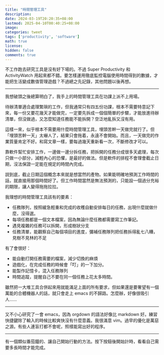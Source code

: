 ```yaml
---
title: "時間管理工具"
description: 
date: 2024-03-19T20:20:35+08:00
lastmod: 2025-04-10T00:40:25+08:00
image: 
categories: tweet
tags: ['productivity', 'software']
math: true
license: 
hidden: false
comments: true
---
```


不工作跑去研究工具是沒有好下場的。不過 Super Productivity 和 ActivityWatch 用起來都不錯。要怎樣運用徹底監控電腦使用時間得到的數據，才能把生活變成數值管理遊戲？不過總之先記錄，其他問題以後再想。

***

我想破頭之後總算明白了，我手上的時間管理工具在功課上派不上用場。

待辦清單適合處理繁瑣的工作，但我通常只有四五份功課，根本不需要特意記下來，每一份又要花幾天才能做完，一定要先拆成一個個簡單的步驟，才能放進待辦清單，但沒做過，又怎麼知道任務能不能拆開？空泛地亂拆又沒有用。

這樣一來，似乎根本不需要用什麼時間管理工具，埋頭苦幹一天做完就行了。但「埋頭苦幹一天」太嚇人了，結果只會拖着，永遠不會開始。而且，一天做完的作業質量肯定不好。和寫文章一樣，要每過幾天重新看一次，不斷修改才可以。

靠軟件幫忙安排工作，一邊做一邊分拆任務，把拆開的任務分成很多天處理，每次只做一小部分，減輕內心的恐懼，是最好的做法。但是軟件的排程不會理會截止日期，沒法保證一定能在規定的時間內完成。

説到底，截止日期這個概念本來就是想當然的產物。如果能明確地預測工作時間的話，就直接用那個時間好了。但工作時間當然是無法預測的，只能設一個過分充裕的期限，讓人變得拖拖拉拉。

我理想的時間管理工具該有的要素：
- 任務隊列，按照緩急輕重和完成的收穫自動安排每日的任務，出現什麼就做什麼，沒得選。
- 每項任務都是一個文本檔案，因為無論什麼任務都需要寫工作筆記。
- 遇見複雜的任務可以拆開，形成樹狀分支
- 任務清單，能觀察自己每個項目的進度，彌補任務隊列把任務拆得亂七八糟，見樹不見林的不足

有了會很好：
- 能自動打開任務需要的檔案，減少切換的麻煩
- 遊戲化，在完成任務的時候會「叮」的一下加分。
- 能製作記憶卡，混入任務隊列
- 時間追蹤，提醒自己不要在同一個任務上花太多時間。

雖然把一大堆工具合併起來用就能滿足上面的所有要求，但如果還是要奢望有一個萬能的合體機器人的話，就只會走上 emacs 的不歸路。怎麼辦，好像很吸引人……

***
又不小心研究了一會 emacs，因為 orgdown 的語法好像比 markdown 好。練習快捷鍵除了輸入的時候比較爽快沒有什麼意義。我很滿意 vim。過早的優化是萬惡之源。有些人連盲打都不會呢，照樣能寫出好的程序。

***
有一個類似番茄鐘的、讓自己開始行動的方法。按下按鈕後開始計時，看看自己需要多長時間才能完成。


